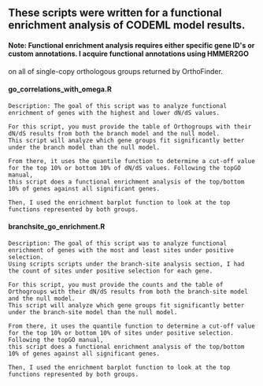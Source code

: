 ## These scripts were written for a functional enrichment analysis of CODEML model results.

#### Note: Functional enrichment analysis requires either specific gene ID's or custom annotations. I acquire functional annotations using HMMER2GO 
on all of single-copy orthologous groups returned by OrthoFinder.

#### go_correlations_with_omega.R
	Description: The goal of this script was to analyze functional enrichment of genes with the highest and lower dN/dS values.

	For this script, you must provide the table of Orthogroups with their dN/dS results from both the branch model and the null model.
	This script will analyze which gene groups fit significantly better under the branch model than the null model.

	From there, it uses the quantile function to determine a cut-off value for the top 10% or bottom 10% of dN/dS values. Following the topGO manual,
	this script does a functional enrichment analysis of the top/bottom 10% of genes against all significant genes.

	Then, I used the enrichment barplot function to look at the top functions represented by both groups. 
	
	 


#### branchsite_go_enrichment.R
	Description: The goal of this script was to analyze functional enrichment of genes with the most and least sites under positive selection.
	Using scripts scripts under the branch-site analysis section, I had the count of sites under positive selection for each gene. 

	For this script, you must provide the counts and the table of Orthogroups with their dN/dS results from both the branch-site model and the null model.
	This script will analyze which gene groups fit significantly better under the branch-site model than the null model.

	From there, it uses the quantile function to determine a cut-off value for the top 10% or bottom 10% of sites under positive selection. Following the topGO manual,
	this script does a functional enrichment analysis of the top/bottom 10% of genes against all significant genes.

	Then, I used the enrichment barplot function to look at the top functions represented by both groups. 
	
	 